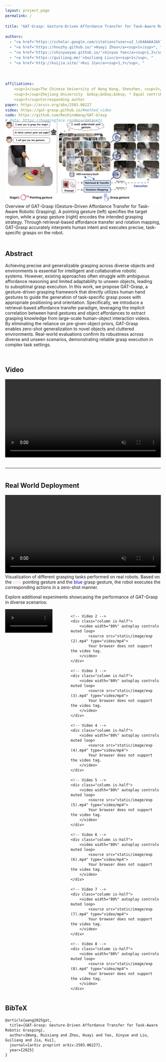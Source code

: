 ```yaml
---
layout: project_page
permalink: /

title: "GAT-Grasp: Gesture-Driven Affordance Transfer for Task-Aware Robotic Grasping"

authors: 
  - "<a href='https://scholar.google.com/citations?user=u2_lz64AAAAJ&hl=zh-CN'>Ruixiang Wang</a><sup>1,2</sup>*, " 
  - "<a href='https://hnuzhy.github.io/'>Huayi Zhou</a><sup>1</sup>*, " 
  - "<a href='https://shinyueyao.github.io/'>Xinyue Yao</a><sup>1,3</sup>, " 
  - "<a href='https://guiliang.me/'>Guiliang Liu</a><sup>1</sup>, " 
  - "<a href='http://kuijia.site/'>Kui Jia</a><sup>1,†</sup>, "



affiliations:
    <sup>1</sup>The Chinese University of Hong Kong, Shenzhen, <sup>2</sup>Harbin Institute of Technology, Weihai<br>
    <sup>3</sup>Zhejiang University  &nbsp;&nbsp;&nbsp; * Equal contributions &nbsp;&nbsp;&nbsp;
    <sup>†</sup>Corresponding author
paper: https://arxiv.org/abs/2503.06227
video: https://gat-grasp.github.io/#method_video
code: https://github.com/ReshineWang/GAT-Grasp
# data: https://huggingface.co/docs/datasets
---
```


<div style="text-align: center; margin-top: -40px;">
  <img src="static/image/main_fig.png" alt="Main Figure" style="max-width: 100%; height: auto;">
</div>
 Overview of GAT-Grasp (Gesture-Driven Affordance Transfer for Task-Aware Robotic Grasping). A pointing gesture
(left) specifies the target region, while a grasp gesture (right) encodes the intended grasping strategy. Through retrieval-based
affordance transfer and rotation mapping, GAT-Grasp accurately interprets human intent and executes precise, task-specific
grasps on the robot.
<br>
<br>

<!-- Using HTML to center the abstract -->
<div class="columns is-centered has-text-centered">
    <div class="column is-four-fifths">
        <h2>Abstract</h2>
        <div class="content has-text-justified">
        
Achieving precise and generalizable grasping across diverse objects and environments is essential for intelligent and collaborative robotic systems. However, existing approaches often struggle with ambiguous affordance reasoning and limited adaptability to unseen objects, leading to suboptimal grasp execution. In this work, we propose GAT-Grasp, a gesture-driven grasping framework that directly utilizes human hand gestures to guide the generation of task-specific grasp poses with appropriate positioning and orientation. Specifically, we introduce a retrieval-based affordance transfer paradigm, leveraging the implicit correlation between hand gestures and object affordances to extract grasping knowledge from large-scale human-object interaction videos. By eliminating the reliance on pre-given object priors, GAT-Grasp enables zero-shot generalization to novel objects and cluttered environments. Real-world evaluations confirm its robustness across diverse and unseen scenarios, demonstrating reliable grasp execution in complex task settings.
        </div>
    </div>
</div>
<br>

<!-- Video Section -->
<div id="method_video" class="columns is-centered has-text-centered">
    <div class="column is-four-fifths">
        <h2>Video</h2>
        <div class="content has-text-justified">
          <video width="100%" controls muted loop>
            <source src="static/image/video.mp4" type="video/mp4">
            Your browser does not support the video tag.
          </video>
        </div>
    </div>
</div>

<br>

---

<!-- Additional Video Section -->
<div class="columns is-centered has-text-centered">
    <div class="column is-four-fifths">
        <h2>Real World Deployment</h2>
        <div class="content has-text-justified">
          <video width="100%" autoplay controls muted >
            <source src="static/image/teapot_video.mp4" type="video/mp4">
            Your browser does not support the video tag.
          </video>
        </div>
    </div>
</div>
Visualization of different grasping tasks performed on real robots. Based on the <span style="color: pink;">pink</span> pointing gesture and the <span style="color: blue;">blue</span> grasp gesture, the robot executes the corresponding actions in a zero-shot manner.

Explore additional experiments showcasing the performance of GAT-Grasp in diverse scenarios:
<!-- Video Grid Section -->
<div class="columns is-multiline is-centered has-text-centered">
    <!-- Video 1 -->
    <div class="column is-half">
        <video width="80%" autoplay controls muted loop>
            <source src="static/image/exp (1).mp4" type="video/mp4">
            Your browser does not support the video tag.
        </video>
    </div>

    <!-- Video 2 -->
    <div class="column is-half">
        <video width="80%" autoplay controls muted loop>
            <source src="static/image/exp (2).mp4" type="video/mp4">
            Your browser does not support the video tag.
        </video>
    </div>

    <!-- Video 3 -->
    <div class="column is-half">
        <video width="80%" autoplay controls muted loop>
            <source src="static/image/exp (3).mp4" type="video/mp4">
            Your browser does not support the video tag.
        </video>
    </div>

    <!-- Video 4 -->
    <div class="column is-half">
        <video width="80%" autoplay controls muted loop>
            <source src="static/image/exp (4).mp4" type="video/mp4">
            Your browser does not support the video tag.
        </video>
    </div>

    <!-- Video 5 -->
    <div class="column is-half">
        <video width="80%" autoplay controls muted loop>
            <source src="static/image/exp (5).mp4" type="video/mp4">
            Your browser does not support the video tag.
        </video>
    </div>

    <!-- Video 6 -->
    <div class="column is-half">
        <video width="80%" autoplay controls muted loop>
            <source src="static/image/exp (6).mp4" type="video/mp4">
            Your browser does not support the video tag.
        </video>
    </div>

    <!-- Video 7 -->
    <div class="column is-half">
        <video width="80%" autoplay controls muted loop>
            <source src="static/image/exp (7).mp4" type="video/mp4">
            Your browser does not support the video tag.
        </video>
    </div>

    <!-- Video 8 -->
    <div class="column is-half">
        <video width="80%" autoplay controls muted loop>
            <source src="static/image/exp (8).mp4" type="video/mp4">
            Your browser does not support the video tag.
        </video>
    </div>
</div>

<!-- ## 111
The paper "On Computable Numbers, with an Application to the Entscheidungsproblem" was published by Alan Turing in 1936. In this groundbreaking paper, Turing introduced the concept of a universal computing machine, now known as the Turing machine.

## Objective
Turing's main objective in this paper was to investigate the notion of computability and its relation to the Entscheidungsproblem (the decision problem), which is concerned with determining whether a given mathematical statement is provable or not.


## Key Ideas
1. Turing first presented the concept of a "computable number," which refers to a number that can be computed by an algorithm or a definite step-by-step process.
2. He introduced the notion of a Turing machine, an abstract computational device consisting of an infinite tape divided into cells and a read-write head. The machine can read and write symbols on the tape, move the head left or right, and transition between states based on a set of rules.
3. Turing demonstrated that the set of computable numbers is enumerable, meaning it can be listed in a systematic way, even though it is not necessarily countable.
4. He proved the existence of non-computable numbers, which cannot be computed by any Turing machine.
5. Turing showed that the Entscheidungsproblem is undecidable, meaning there is no algorithm that can determine, for any given mathematical statement, whether it is provable or not.

![Turing Machine](/static/image/Turing_machine.png)

*Figure 1: A representation of a Turing Machine. Source: [Wiki](https://en.wikipedia.org/wiki/Turing_machine).*

## Table: Comparison of Computable and Non-Computable Numbers

| Computable Numbers | Non-Computable Numbers |
|-------------------|-----------------------|
| Rational numbers, e.g., 1/2, 3/4 | Transcendental numbers, e.g., π, e |
| Algebraic numbers, e.g., √2, ∛3 | Non-algebraic numbers, e.g., √2 + √3 |
| Numbers with finite decimal representations | Numbers with infinite, non-repeating decimal representations |

He used the concept of a universal Turing machine to prove that the set of computable functions is recursively enumerable, meaning it can be listed by an algorithm.

## Significance
Turing's paper laid the foundation for the theory of computation and had a profound impact on the development of computer science. The Turing machine became a fundamental concept in theoretical computer science, serving as a theoretical model for studying the limits and capabilities of computation. Turing's work also influenced the development of programming languages, algorithms, and the design of modern computers. -->

## BibTeX

```
@article{wang2025gat,
  title={GAT-Grasp: Gesture-Driven Affordance Transfer for Task-Aware Robotic Grasping},
  author={Wang, Ruixiang and Zhou, Huayi and Yao, Xinyue and Liu, Guiliang and Jia, Kui},
  journal={arXiv preprint arXiv:2503.06227},
  year={2025}
}
```
